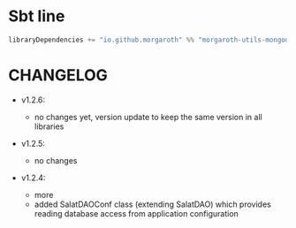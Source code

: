 # Sbt line

```scala
libraryDependencies += "io.github.morgaroth" %% "morgaroth-utils-mongodb" % "1.2.5"
```


# CHANGELOG

* v1.2.6:

    * no changes yet, version update to keep the same version in all libraries

* v1.2.5:

    * no changes

* v1.2.4:

    * more
    * added SalatDAOConf class (extending SalatDAO) which provides reading database access from application configuration